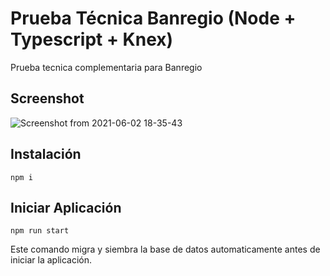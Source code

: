 # Prueba Técnica Banregio (Node + Typescript + Knex)

Prueba tecnica complementaria para Banregio

## Screenshot

![Screenshot from 2021-06-02 18-35-43](https://user-images.githubusercontent.com/23427095/120564836-63825880-c3d1-11eb-9ebd-b68b0ff8f537.png)

## Instalación

`npm i`

## Iniciar Aplicación

`npm run start`

Este comando migra y siembra la base de datos automaticamente antes de iniciar la aplicación.
